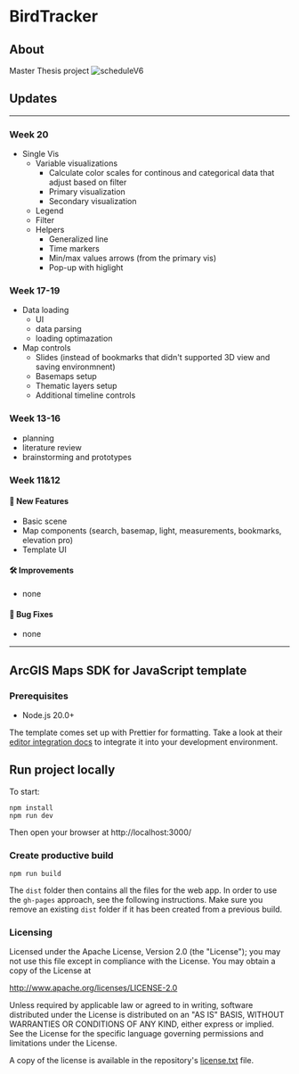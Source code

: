 # BirdTracker

## About
Master Thesis project
![scheduleV6](https://github.com/user-attachments/assets/a3b9c464-2741-457f-81ca-d6f55e65b11c)

## Updates
---

### Week 20
- Single Vis
  - Variable visualizations
  	- Calculate color scales for continous and categorical data that adjust based on filter
  	- Primary visualization
  	- Secondary visualization
  - Legend
  - Filter
  - Helpers
  	- Generalized line
  	- Time markers
  	- Min/max values arrows (from the primary vis)
  	- Pop-up with higlight

### Week 17-19
- Data loading
  - UI
  - data parsing
  - loading optimazation
- Map controls
  - Slides (instead of bookmarks that didn't supported 3D view and saving environmnent)
  - Basemaps setup
  - Thematic layers setup
  - Additional timeline controls

   
### Week 13-16
- planning
- literature review
- brainstorming and prototypes

### Week 11&12

#### 🚀 New Features
- Basic scene
- Map components (search, basemap, light, measurements, bookmarks, elevation pro)
- Template UI
  
#### 🛠 Improvements
- none

#### 🐛 Bug Fixes
- none
---

## ArcGIS Maps SDK for JavaScript template

### Prerequisites

- Node.js 20.0+

The template comes set up with Prettier for formatting. Take a look at their [editor integration docs](https://prettier.io/docs/en/editors) to integrate it into your development environment.

## Run project locally

To start:
```
npm install
npm run dev
```
Then open your browser at http://localhost:3000/

### Create productive build

```
npm run build
```
The `dist` folder then contains all the files for the web app.
In order to use the `gh-pages` approach, see the following instructions. Make sure you remove an existing `dist` folder if it has been created from a previous build.

### Licensing

Licensed under the Apache License, Version 2.0 (the "License");
you may not use this file except in compliance with the License.
You may obtain a copy of the License at

http://www.apache.org/licenses/LICENSE-2.0

Unless required by applicable law or agreed to in writing, software
distributed under the License is distributed on an "AS IS" BASIS,
WITHOUT WARRANTIES OR CONDITIONS OF ANY KIND, either express or implied.
See the License for the specific language governing permissions and
limitations under the License.

A copy of the license is available in the repository's [license.txt](./license.txt) file.
